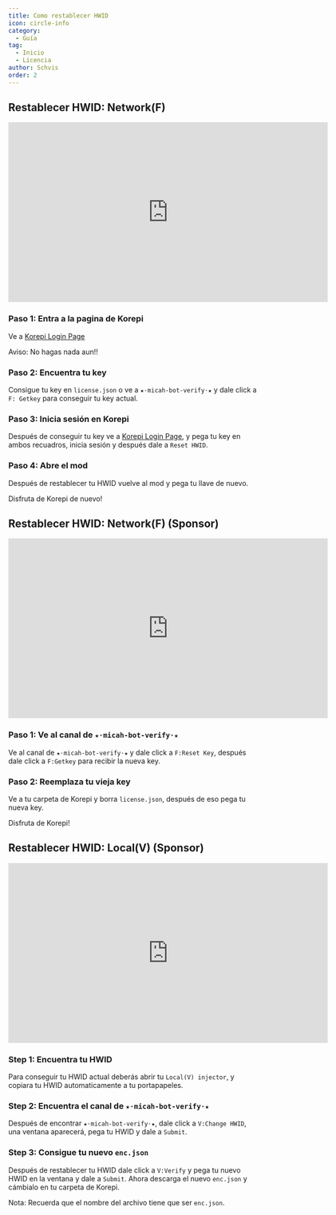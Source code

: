 ```yaml
---
title: Como restablecer HWID
icon: circle-info
category:
  - Guía
tag:
  - Inicio
  - Licencia
author: Schvis
order: 2
---
```


## Restablecer HWID: Network(F)

<div class="iframe-container"><iframe width="640" height="360" src="https://www.youtube.com/embed/DRSEmYsl4F4" title="how to change hwid for F" frameborder="0" allow="accelerometer; autoplay; clipboard-write; encrypted-media; gyroscope; picture-in-picture; web-share" allowfullscreen></iframe></div>

### Paso 1: Entra a la pagina de Korepi

Ve a [Korepi Login Page](https://keyauth.cc/panel/Strigger/Korepi)

Aviso: No hagas nada aun!!

### Paso 2: Encuentra tu key

Consigue tu key en `license.json` o ve a `★⋅micah-bot-verify⋅★` y dale click a  `F: Getkey` para conseguir tu key actual.

### Paso 3: Inicia sesión en Korepi

Después de conseguir tu key ve a [Korepi Login Page](https://keyauth.cc/panel/Strigger/Korepi), y pega tu key en ambos recuadros, inicia sesión y después dale a `Reset HWID`.

### Paso 4: Abre el mod

Después de restablecer tu HWID vuelve al mod y pega tu llave de nuevo.

Disfruta de Korepi de nuevo!

## Restablecer HWID: Network(F) (Sponsor)

<div class="iframe-container"><iframe width="640" height="360" src="https://www.youtube.com/embed/WCuRAyqWMHg" title="Reset HWID F version (Sponsor)" frameborder="0" allow="accelerometer; autoplay; clipboard-write; encrypted-media; gyroscope; picture-in-picture; web-share" allowfullscreen></iframe></div>

### Paso 1: Ve al canal de `★⋅micah-bot-verify⋅★`

Ve al canal de  `★⋅micah-bot-verify⋅★` y dale click a  `F:Reset Key`, después dale click a `F:Getkey` para recibir la nueva key.

### Paso 2: Reemplaza tu vieja key

Ve a tu carpeta de Korepi y borra `license.json`, después de eso pega tu nueva key.

Disfruta de Korepi!

## Restablecer HWID: Local(V) (Sponsor)
<div class="iframe-container"><iframe width="640" height="360" src="https://www.youtube.com/embed/q0G9UZHErrg?list=PL5eI1Tb64p56Mp6JqoR_o3BYk9UFTbOQI" title="How to reset Local V HWID" frameborder="0" allow="accelerometer; autoplay; clipboard-write; encrypted-media; gyroscope; picture-in-picture; web-share" allowfullscreen></iframe></div>

### Step 1: Encuentra tu HWID

Para conseguir tu HWID actual deberás abrir tu `Local(V) injector`, y copiara tu HWID automaticamente a tu portapapeles.

### Step 2: Encuentra el canal de `★⋅micah-bot-verify⋅★`

Después de encontrar `★⋅micah-bot-verify⋅★`, dale click a `V:Change HWID`, una ventana aparecerá, pega tu HWID y dale a `Submit`.

### Step 3: Consigue tu nuevo `enc.json`

Después de restablecer tu HWID dale click a `V:Verify` y pega tu nuevo HWID en la ventana y dale a `Submit`. Ahora descarga el nuevo `enc.json` y cámbialo en tu carpeta de Korepi.

Nota: Recuerda que el nombre del archivo tiene que ser `enc.json`.

